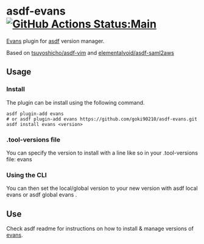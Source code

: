 # asdf-evans [![GitHub Actions Status:Main](https://github.com/goki90210/asdf-evans/workflows/Main%20workflow/badge.svg)](https://github.com/goki90210/asdf-evans/actions?query=workflow%3A%22Main+workflow%22)

[Evans](https://github.com/ktr0731/evans) plugin for [asdf](https://github.com/asdf-vm/asdf) version manager.

Based on [tsuyoshicho/asdf-vim](https://github.com/tsuyoshicho/asdf-vim) and [elementalvoid/asdf-saml2aws](https://github.com/elementalvoid/asdf-saml2aws)

## Usage
### Install
The plugin can be install using the following command.

```
asdf plugin-add evans
# or asdf plugin-add evans https://github.com/goki90210/asdf-evans.git
asdf install evans <version>
```

### .tool-versions file
You can specify the version to install with a line like so in your .tool-versions file: evans

### Using the CLI
You can then set the local/global version to your new version with asdf local evans <version> or asdf global evans <version>.

## Use
Check asdf readme for instructions on how to install & manage versions of [evans](https://github.com/ktr0731/evans).
